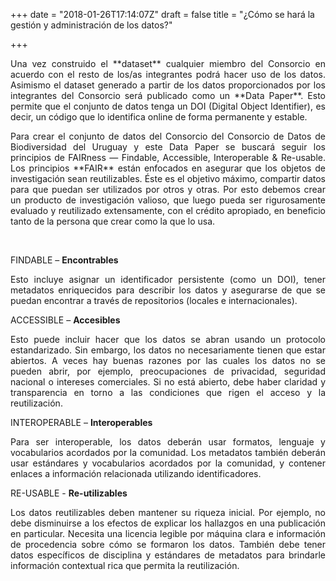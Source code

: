 +++
date = "2018-01-26T17:14:07Z"
draft = false
title = "¿Cómo se hará la gestión y administración de los datos?"

+++

<p style='text-align: justify;'>Una vez construido el **dataset** cualquier miembro del Consorcio en acuerdo con el resto de los/as integrantes podrá hacer uso de los datos. Asimismo el dataset generado a partir de los datos proporcionados por los integrantes del Consorcio será publicado como un **Data Paper**. Esto permite que el conjunto de datos tenga un DOI (Digital Object Identifier), es decir, un código que lo identifica online de forma permanente y estable.</p> 

<p style='text-align: justify;'>Para crear el conjunto de datos del Consorcio del Consorcio de Datos de Biodiversidad del Uruguay y este Data Paper se buscará seguir los principios de FAIRness — Findable, Accessible, Interoperable & Re-usable. Los principios **FAIR** están enfocados en asegurar que los objetos de investigación sean reutilizables. Éste es el objetivo máximo, compartir datos para que puedan ser utilizados por otros y otras. Por esto debemos crear un producto de investigación valioso, que luego pueda ser rigurosamente evaluado y reutilizado extensamente, con el crédito apropiado, en beneficio tanto de la persona que crear como la que lo usa.</p>

<br />

FINDABLE – **Encontrables**
<p style='text-align: justify;'>Esto incluye asignar un identificador persistente (como un DOI), tener metadatos enriquecidos para describir los datos y asegurarse de que se puedan encontrar a través de repositorios (locales e internacionales).</p>

ACCESSIBLE – **Accesibles**
<p style='text-align: justify;'>Esto puede incluir hacer que los datos se abran usando un protocolo estandarizado. Sin embargo, los datos no necesariamente tienen que estar abiertos. A veces hay buenas razones por las cuales los datos no se pueden abrir, por ejemplo, preocupaciones de privacidad, seguridad nacional o intereses comerciales. Si no está abierto, debe haber claridad y transparencia en torno a las condiciones que rigen el acceso y la reutilización.</p>

INTEROPERABLE – **Interoperables**
<p style='text-align: justify;'>Para ser interoperable, los datos deberán usar formatos, lenguaje y vocabularios acordados por la comunidad. Los metadatos también deberán usar estándares y vocabularios acordados por la comunidad, y contener enlaces a información relacionada utilizando identificadores.</p>

RE-USABLE - **Re-utilizables**
<p style='text-align: justify;'>Los datos reutilizables deben mantener su riqueza inicial. Por ejemplo, no debe disminuirse a los efectos de explicar los hallazgos en una publicación en particular. Necesita una licencia legible por máquina clara e información de procedencia sobre cómo se formaron los datos. También debe tener datos específicos de disciplina y estándares de metadatos para brindarle información contextual rica que permita la reutilización.</p>

<br />
